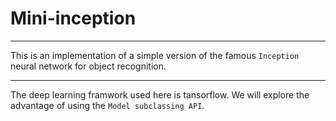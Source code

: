 # Mini-inception


---

This is an implementation of a simple version of the famous `Inception` neural network for object recognition.

---

The deep learning framwork used here is tansorflow. We will explore the advantage of using the `Model subclassing API`.


